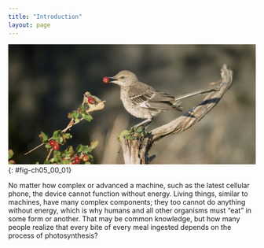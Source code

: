```yaml
---
title: "Introduction"
layout: page
---
```



<?cnx.eoc class="summary" title="Sections Summary"?>

<?cnx.eoc class="art-exercise" title="Art Connections?>

<?cnx.eoc class="multiple-choice" title="Multiple Choice"?>

<?cnx.eoc class="free-response" title="Free Response"?>

 ![This photo shows a sage thrasher eating a berry.](../resources/Figure_05_00_01.jpg "This sage thrasher&#x2019;s diet, like that of almost all organisms, depends on photosynthesis. (credit: modification of work by Dave Menke, U.S. Fish and Wildlife Service)"){: #fig-ch05_00_01}

No matter how complex or advanced a machine, such as the latest cellular phone, the device cannot function without energy. Living things, similar to machines, have many complex components; they too cannot do anything without energy, which is why humans and all other organisms must “eat” in some form or another. That may be common knowledge, but how many people realize that every bite of every meal ingested depends on the process of photosynthesis?

